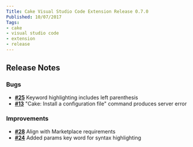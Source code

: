 ```yaml
---
Title: Cake Visual Studio Code Extension Release 0.7.0
Published: 10/07/2017
Tags:
- cake
- visual studio code
- extension
- release
---
```


## Release Notes

### Bugs

- [__#25__](https://github.com/cake-build/cake-vscode/issues/25) Keyword highlighting includes left parenthesis
- [__#13__](https://github.com/cake-build/cake-vscode/issues/13) "Cake: Install a configuration file" command produces server error

### Improvements

- [__#28__](https://github.com/cake-build/cake-vscode/issues/28) Align with Marketplace requirements
- [__#24__](https://github.com/cake-build/cake-vscode/pull/24) Added params key word for syntax highlighting